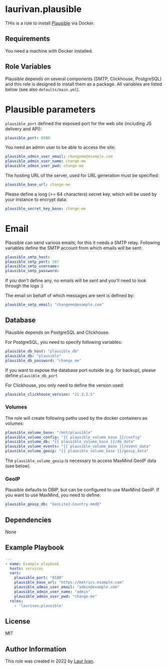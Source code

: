 # laurivan.plausible

THis is a role to install [Plausible](https://plausible.io/) via Docker.

## Requirements

You need a machine with Docker installed.

## Role Variables

Plausible depends on several components (SMTP, Clickhouse, PostgreSQL) and this role is designed to install them as a package. All variables are listed below (see also `defaults/main.yml`).

# Plausible parameters

`plausible_port` defined the exposed port for the web site (including JS delivery and API):

```yaml
plausible_port: 8000
```
You need an admin user to be able to access the site:

```yaml
plausible_admin_user_email: changeme@example.com
plausible_admin_user_name: change-me
plausible_admin_user_pwd: change-me
```

The hosting URL of the server, used for URL generation must be specified:

```yaml
plausible_base_url: change-me
```

Please define a long (>= 64 characters) secret key, which will be used by your instance to encrypt data:

```yaml
plausible_secret_key_base: change-me
```

# Email

Plausible can send various emails; for this it needs a SMTP relay. Following variables define the SMTP account from which emails will be sent:

```yaml
plausible_smtp_host:
plausible_smtp_port: 587
plausible_smtp_username:
plausible_smtp_password:
```

If you don't define any, no emails will be sent and you'll need to look through the logs :)

The email on behalf of which messages are sent is defined by:

```yaml
plausible_smtp_email: "changeme@example.com"
```

## Database

Plausible depends on PostgreSQL and Clickhouse. 

For PostgreSQL, you need to specify following variables:

```yaml
plausible_db_host: "plausible_db"
plausible_db: "plausible"
plausible_db_password: "change_me"
```
If you want to expose the database port outside (e.g. for backup), please define `plausible_db_port`


For Clickhouse, you only need to define the version used:

```yaml
plausible_clickhouse_version: "21.3.2.5"
```

### Volumes

The role will create following paths used by the docker containers as volumes:

```yaml
plausible_volume_base: "/mnt/plausible"
plausible_volume_config: "{{ plausible_volume_base }}/config"
plausible_volume_db: "{{ plausible_volume_base }}/db_data"
plausible_volume_events: "{{ plausible_volume_base }}/event_data"
plausible_volume_geoip: "{{ plausible_volume_base }}/geoip_data"
```

The `plausible_volume_geoip` is necessary to access MaxMind GeoIP data (see below).

### GeoIP

Plausible defaults to DBIP, but can be configured to use MaxMind GeoIP. If you want to use MaxMind, you need to define:

```yaml
plausible_geoip_db: "GeoLite2-Country.mmdb"
```

## Dependencies

None

## Example Playbook

```yaml
---
- name: Example playbook
  hosts: services
  vars:
    plausible_port: "8100"
    plausible_base_url: "https://metrics.example.com"
    plausible_admin_user_email: "admin@example.com"
    plausible_admin_user_name: "admin"
    plausible_admin_user_pwd: "change-me"
  roles:
    - 'laurivan.plausible'
```

## License

MIT

## Author Information

This role was created in 2022 by [Laur Ivan](https://www.laurivan.com).
